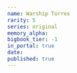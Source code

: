 ```yaml
---
name: Warship Torres
rarity: 5
series: original
memory_alpha:
bigbook_tier: -1
in_portal: true
date:
published: true
---
```



